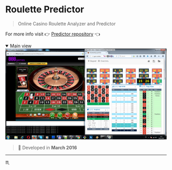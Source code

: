 # Roulette Predictor #

> Online Casino Roulette Analyzer and Predictor

For more info visit :point_right: [Predictor repository](https://github.com/tbaltrushaitis/roulette-predictor) :point_left:

<details open>
  <summary>Main view</summary>
  <div align="center">
    <img max-width="720px" max-height="477px" src="assets/img/roulette-predictor-001-main-view.png" />
  </div>
</details>

> :calendar: Developed in **March 2016**

---

:scorpius:
